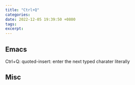 ```yaml
---
title: "Ctrl+Q"
categories: 
date: 2022-12-05 19:39:50 +0800
tags: 
excerpt: 
---
```








## Emacs

Ctrl+Q: quoted-insert: enter the next typed charater literally

## Misc

